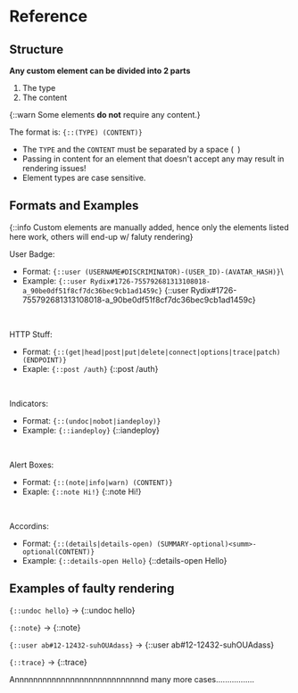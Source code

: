 # Reference

## Structure

**Any custom element can be divided into 2 parts**

1. The type
2. The content

{::warn Some elements **do not** require any content.}

The format is: `{::(TYPE) (CONTENT)}`
- The `TYPE` and the `CONTENT` must be separated by a space (` `)
- Passing in content for an element that doesn't accept any may result in rendering issues!
- Element types are case sensitive.

## Formats and Examples

{::info Custom elements are manually added, hence only the elements listed here work, others will end-up w/ faluty rendering}

User Badge:
- Format: `{::user (USERNAME#DISCRIMINATOR)-(USER_ID)-(AVATAR_HASH)}`\
- Example: `{::user Rydix#1726-755792681313108018-a_90be0df51f8cf7dc36bec9cb1ad1459c}`
    {::user Rydix#1726-755792681313108018-a_90be0df51f8cf7dc36bec9cb1ad1459c}

<br>

HTTP Stuff:
- Format: `{::(get|head|post|put|delete|connect|options|trace|patch) (ENDPOINT)}`
- Exaple: `{::post /auth}` {::post /auth}

<br>

Indicators:
- Format: `{::(undoc|nobot|iandeploy)}`
- Example: `{::iandeploy}` {::iandeploy}

<br>

Alert Boxes:
- Format: `{::(note|info|warn) (CONTENT)}`
- Exaple: `{::note Hi!}` {::note Hi!}

<br>

Accordins:
- Format: `{::(details|details-open) (SUMMARY-optional)<summ>-optional(CONTENT)}`
- Example: `{::details-open Hello}` {::details-open Hello}

## Examples of faulty rendering

`{::undoc hello}` -> {::undoc hello}

`{::note}` -> {::note}

`{::user ab#12-12432-suhOUAdass}` -> {::user ab#12-12432-suhOUAdass}

`{::trace}` -> {::trace}

Annnnnnnnnnnnnnnnnnnnnnnnnnnnd many more cases.................
